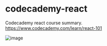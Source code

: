 # codecademy-react

Codecademy react course summary.
https://www.codecademy.com/learn/react-101


![image](https://user-images.githubusercontent.com/72088440/186116886-591471e5-d129-47f0-85df-e7dbc0889689.png)
